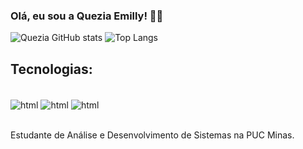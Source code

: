 

### Olá, eu sou a Quezia Emilly! 🖐🏻

![Quezia GitHub stats](https://github-readme-stats.vercel.app/api?username=Quezia-Emilly&show_icons=true&theme=dracula)
![Top Langs](https://github-readme-stats.vercel.app/api/top-langs/?username=Quezia-Emilly&layout=compact)
## Tecnologias:

<div style="display: inline_block"><br/>
  <img align="center" alt="html" src="https://img.shields.io/badge/HTML5-E34F26?style=for-the-badge&logo=html5&logoColor=white"/>

  <img align="center" alt="html" src="https://img.shields.io/badge/JavaScript-323330?style=for-the-badge&logo=javascript&logoColor=F7DF1E"/>

  <img align="center" alt="html" src="https://img.shields.io/badge/CSS3-1572B6?style=for-the-badge&logo=css3&logoColor=white"/> 
</div> <br/>

Estudante de Análise e Desenvolvimento de Sistemas na PUC Minas.

